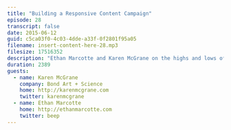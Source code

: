 ```yaml
---
title: "Building a Responsive Content Campaign"
episode: 28
transcript: false
date: 2015-06-12
guid: c5ca03f0-4c03-4dde-a33f-0f2801f95a05
filename: insert-content-here-28.mp3
filesize: 17516352
description: "Ethan Marcotte and Karen McGrane on the highs and lows of large-scale responsive design projects."
duration: 2389
guests: 
  - name: Karen McGrane
    company: Bond Art + Science
    home: http://karenmcgrane.com
    twitter: karenmcgrane
  - name: Ethan Marcotte
    home: http://ethanmarcotte.com
    twitter: beep
---
```

